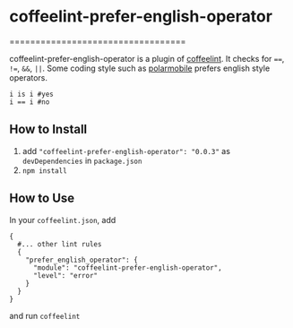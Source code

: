# coffeelint-prefer-english-operator
==================================

coffeelint-prefer-english-operator is a plugin of [coffeelint](http://www.coffeelint.org/). It checks for `==`, `!=`, `&&`, `||`. Some coding style such as [polarmobile](https://github.com/polarmobile/coffeescript-style-guide) prefers english style operators.

```
i is i #yes
i == i #no
```

## How to Install

1. add `"coffeelint-prefer-english-operator": "0.0.3"` as `devDependencies` in `package.json`
2. `npm install`

## How to Use

In your `coffeelint.json`, add

```
{
  #... other lint rules
  {
    "prefer_english_operator": {
      "module": "coffeelint-prefer-english-operator",
      "level": "error"
    }
  }
}
```

and run `coffeelint`

